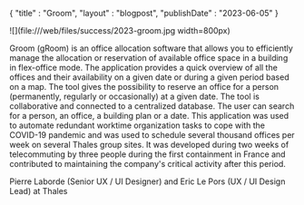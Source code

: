 {
"title" : "Groom",
"layout" : "blogpost",
"publishDate" : "2023-06-05"
}

![](file:///web/files/success/2023-groom.jpg width=800px)

Groom (gRoom) is an office allocation software that allows you to efficiently manage the allocation or reservation of available office space in a building in flex-office mode.
The application provides a quick overview of all the offices and their availability on a given date or during a given period based on a map. The tool gives the possibility to reserve an office for a person (permanently, regularly or occasionally) at a given date. The tool is collaborative and connected to a centralized database. The user can search for a person, an office, a building plan or a date.
This application was used to automate redundant worktime organization tasks to cope with the COVID-19 pandemic and was used to schedule several thousand offices per week on several Thales group sites. It was developed during two weeks of telecommuting by three people during the first containment in France and contributed to maintaining the company's critical activity after this period.

Pierre Laborde (Senior UX / UI Designer) and Eric Le Pors (UX / UI Design Lead) at Thales
